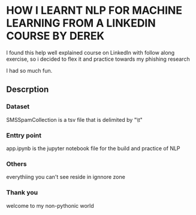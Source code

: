 # HOW I LEARNT NLP FOR MACHINE LEARNING FROM A LINKEDIN COURSE BY DEREK

I found this help well explained course on LinkedIn with follow along
exercise, so i decided to flex it and practice towards my phishing research

I had so much fun.

## Descrption

### Dataset 
SMSSpamCollection is a tsv file that is delimited by "\t"

### Enttry point
app.ipynb is the jupyter notebook file for the build and practice of NLP

### Others
everythiing you can't see reside in ignnore zone

### Thank you
welcome to my non-pythonic world
